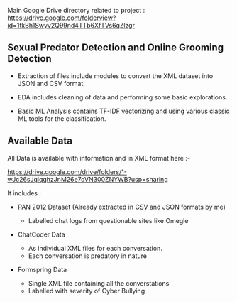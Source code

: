 Main Google Drive directory related to project : https://drive.google.com/folderview?id=1tkBh1Swyv2Q99nd4TTb6XfTVs6qZlzgr

## Sexual Predator Detection and Online Grooming Detection

- Extraction of files include modules to convert the XML dataset into JSON and CSV format.

- EDA includes cleaning of data and performing some basic explorations.

- Basic ML Analysis contains TF-IDF vectorizing and using various classic ML tools for the classification.

## Available Data

All Data is available with information and in XML format here :- 

https://drive.google.com/drive/folders/1-wJc26sJqlqqhzJnM26e7oVN300ZNYWB?usp=sharing

It includes : 
- PAN 2012 Dataset (Already extracted in CSV and JSON formats by me)
  - Labelled chat logs from questionable sites like Omegle
  
- ChatCoder Data
  - As individual XML files for each conversation.
  - Each conversation is predatory in nature

- Formspring Data
  - Single XML file containing all the converstations
  - Labelled with severity of Cyber Bullying
